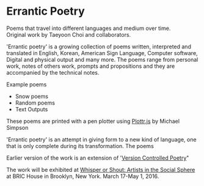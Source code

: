 # Errantic Poetry

Poems that travel into different languages and medium over time.  
Original work by Taeyoon Choi and collaborators. 

'Errantic poetry' is a growing collection of poems written, interpreted and translated in English, Korean, American Sign Language,  Computer software, Digital and physical output and many more. The poems range from personal work, notes of others work, prompts and propositions and they are accompanied by the technical notes.  

Example poems

- Snow poems
- Random poems
- Text Outputs

These poems are printed with a pen plotter using [Plottr.js](https://github.com/mgs/plottr.js) by Michael Simpson 

'Errantic poetry' is an attempt in giving form to a new kind of language, one that is only complete during its transformation. The poems 

Earlier version of the work is an extension of '[Version Controlled Poetry](https://github.com/tchoi8/poetry)" 

The work will be exhibited at [Whisper or Shout: Artists in the Social Sphere](http://bricartsmedia.org/events/contemporary-art/whisper-or-shout-artists-in-the-social-sphere) at BRIC House in Brooklyn, New York. March 17-May 1, 2016.  
